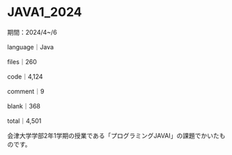 # JAVA1_2024

期間：2024/4~/6



language｜Java

files｜260

code｜4,124

comment｜9

blank｜368

total｜4,501



会津大学学部2年1学期の授業である「プログラミングJAVAⅠ」の課題でかいたものです。
